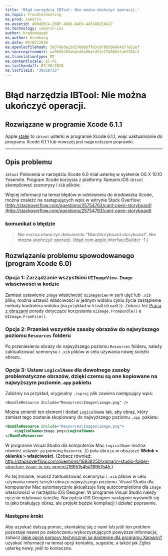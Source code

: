 ```yaml
---
title: 'Błąd narzędzia IBTool: Nie można ukończyć operacji.'
ms.topic: troubleshooting
ms.prod: xamarin
ms.assetid: A804EBC4-2BBF-4A98-A4E8-A455DB2E8A17
ms.technology: xamarin-ios
author: bradumbaugh
ms.author: brumbaug
ms.date: 04/03/2018
ms.openlocfilehash: 593706de23d370d6bff03c97bb50e064d77a52ef
ms.sourcegitcommit: aa9b9b203ab4cd6a6b4fd51e27d865e2abf582c1
ms.translationtype: MT
ms.contentlocale: pl-PL
ms.lasthandoff: 07/30/2018
ms.locfileid: "39350735"
---
```

# <a name="ibtool-error-the-operation-couldnt-be-completed"></a>Błąd narzędzia IBTool: Nie można ukończyć operacji.

## <a name="fixed-in-xcode-611"></a>Rozwiązane w programie Xcode 6.1.1

Apple [stałej](https://developer.apple.com/library/content/documentation/Xcode/Conceptual/RN-Xcode-Archive/Chapters/xc6_release_notes.html#//apple_ref/doc/uid/TP40016994-CH4-SW1) to `ibtool` usterki w programie Xcode 6.1.1, więc uaktualnianie do programu Xcode 6.1.1 lub nowszej jest najprostszym poprawki.

* * *

## <a name="description-of-the-problem"></a>Opis problemu

`ibtool` Polecenia w narzędziu Xcode 6.0 miał usterkę w systemie OS X 10.10 Yosemite. Program Xcode korzysta z platformy Xamarin.iOS `ibtool` skompilować scenorysy i `XIB` plików.

Więcej informacji na temat błędów w odniesieniu do środowiska Xcode, można znaleźć na następujących wpis w witrynie Stack Overflow: [http://stackoverflow.com/questions/25754763/cant-open-storyboard](http://stackoverflow.com/questions/25754763/cant-open-storyboard)

### <a name="error-message"></a>komunikat o błędzie

> Nie można otworzyć dokumentu "MainStoryboard.storyboard". Nie można ukończyć operacji. (błąd com.apple.InterfaceBuilder -1.)

## <a name="workarounds-for-xcode-60"></a>Rozwiązanie problemu spowodowanego (program Xcode 6.0)

### <a name="option-1-manage-all-uiimageviewimage-properties-in-code"></a>Opcja 1: Zarządzanie wszystkimi `UIImageView.Image` właściwości w kodzie

Zamiast ustawienie `Image` właściwość `UIImageView` w serii ujęć lub `.xib` pliku, można ustawić właściwości w jednym widoku cyklu życia zastąpienie metody kontrolera widoku (na przykład w `ViewDidLoad()`). Zobacz też [Praca z obrazami](~/ios/app-fundamentals/images-icons/index.md) porady dotyczące korzystania `UIImage.FromBundle()` a `UIImage.FromFile()`.

### <a name="option-2-move-all-of-the-image-resources-to-the-top-level-resources-folder"></a>Opcja 2: Przenieś wszystkie zasoby obrazów do najwyższego poziomu `Resources` folderu

Po przeniesieniu obrazy do najwyższego poziomu `Resources` folderu, należy zaktualizować scenorysu i `.xib` plików w celu używania nowej ścieżki obrazu.

### <a name="option-3-set-the-logicalname-for-any-problematic-image-assets-so-they-are-copied-to-the-top-level-of-theapp-bundle"></a>Opcja 3: Ustaw `LogicalName` dla dowolnego zasoby problematyczne obrazów, dzięki czemu są one kopiowane na najwyższym poziomie`.app` pakietu

Załóżmy na przykład, oryginalny `.csproj` plik zawiera następujący wpis:

`<BundleResource Include="Resources\Images\image.png" />`

Można zmienić ten element i dodać `LogicalName` tak, aby obraz, który zamiast tego zostanie skopiowany do najwyższego poziomu `.app `pakietu:

```xml
<BundleResource Include="Resources\Images\image.png">
    <LogicalName>image.png</LogicalName>
</BundleResource>
```

W programie Visual Studio dla komputerów Mac `LogicalName` można również ustawić za pomocą `Resource ID` pola obrazu w obszarze **Widok > okienka > właściwości**. (Zobacz również: [ http://stackoverflow.com/questions/16938250/xamarin-studio-folder-structure-issue-in-ios-project/16951545#16951545 ](http://stackoverflow.com/questions/16938250/xamarin-studio-folder-structure-issue-in-ios-project/16951545#16951545))

Po tej zmianie, musisz zaktualizować scenorysu i `.xib` plików w celu używania nowej ścieżki obrazu najwyższego poziomu. Visual Studio dla komputerów Mac automatycznie aktualizuje listę autocompletions dla `Image` właściwości w narzędziu iOS Designer. W programie Visual Studio należy ręcznie edytować ścieżkę. Narzędzia iOS Designer następnie wyświetli się to jako brakujący obraz, ale projekt będzie kompilacji i działać poprawnie.

### <a name="next-steps"></a>Następne kroki

Aby uzyskać dalszą pomoc, skontaktuj się z nami lub jeśli ten problem pozostaje nawet po zakończeniu wykorzystujących powyższe informacje, zobacz [jakie opcje pomocy technicznej są dostępne dla programu Xamarin?](~/cross-platform/troubleshooting/support-options.md) uzyskać informacji na temat opcji kontaktu, sugestie, a także jak Zgłoś usterkę nowy, jeśli to konieczne. 

